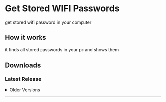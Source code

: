 # Get Stored WIFI Passwords
get stored wifi password in your computer

## How it works
it finds all stored passwords in your pc and shows them

## Downloads
<h3>Latest Release</h3>
<a href="https://github.com/Sadman-Sakib2234/lol/releases/download/V1.0.1/wifi.exe"></a>
<details>
<summary>Older Versions</summary>
<br>
  <pre>
  V1.0
  <a href="https://github.com/Sadman-Sakib2234/lol/releases/download/1.0/wifi.exe">Wifi.exe</a>
  </pre>
</details>

---

